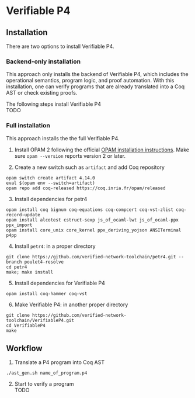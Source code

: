 # Verifiable P4
## Installation
There are two options to install Verifiable P4.
### Backend-only installation
This approach only installs the backend of Verifiable P4, which includes the operational semantics, program logic, and proof automation. With this installation, one can verify programs that are already translated into a Coq AST or check existing proofs.

The following steps install Verifiable P4<br>
TODO
### Full installation

This approach installs the the full Verifiable P4.

1. Install OPAM 2 following the official [OPAM installation
   instructions](https://opam.ocaml.org/doc/Install.html). Make sure
   `opam --version` reports version 2 or later.
   
2. Create a new switch such as `artifact` and add Coq repository
```
opam switch create artifact 4.14.0
eval $(opam env --switch=artifact)
opam repo add coq-released https://coq.inria.fr/opam/released
```

3. Install dependencies for petr4
```
opam install coq bignum coq-equations coq-compcert coq-vst-zlist coq-record-update
opam install alcotest cstruct-sexp js_of_ocaml-lwt js_of_ocaml-ppx ppx_import
opam install core_unix core_kernel ppx_deriving_yojson ANSITerminal p4pp
```

4. Install `petr4`: in a proper directory
```
git clone https://github.com/verified-network-toolchain/petr4.git --branch poulet4-resolve
cd petr4
make; make install
```

5. Install dependencies for Verifiable P4
```
opam install coq-hammer coq-vst
```

6. Make Verifiable P4: in another proper directory
```
git clone https://github.com/verified-network-toolchain/VerifiableP4.git
cd VerifiableP4
make
```

## Workflow
1. Translate a P4 program into Coq AST
```
./ast_gen.sh name_of_program.p4
```
2. Start to verify a program<br>
TODO
